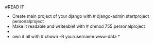#READ IT

- Create main project of your django with # django-admin startproject personalproject
- Make it readable and writeable! with # chmod 755 personalproject
- 
- own it all with # chown -R yourusername:www-data *
